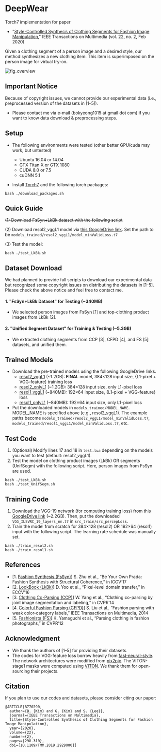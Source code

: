 # DeepWear

Torch7 implementation for paper

* "[Style-Controlled Synthesis of Clothing Segments for Fashion Image Manipulation](https://ieeexplore.ieee.org/document/8770290/references#references)," IEEE Transactions on Multimedia (vol. 22, no. 2, Feb 2020)

Given a clothing segment of a person image and a desired style, our method synthesizes a new clothing item. This item is superimposed on the person image for virtual try-on.

![fig_overview](fig_overview.png)


## Important Notice
Because of copyright issues, we cannot provide our experimental data (i.e., preprocessed version of the datasets in [1–5]).
* Please contact me via e-mail (bokyeong1015 at gmail dot com) if you want to know data download & preprocessing steps.

## Setup
* The following environments were tested (other better GPU/cuda may work, but untested)
  - Ubuntu 16.04 or 14.04
  - GTX Titan X or GTX 1080
  - CUDA 8.0 or 7.5
  - cuDNN 5.1

* Install [Torch7](http://torch.ch/docs/getting-started.html#installing-torch) and the following torch packages:
```
bash ./download_packages.sh
```

## Quick Guide
~~(1) Download FsSyn+LkBk dataset with the following script~~

(2) Download resol2_vggL1 model via [this GoogleDrive link](https://drive.google.com/file/d/185-FzcNrwcjDSROfVrBpPMrPK3fCEePO/view?usp=sharing). Set the path to be `models_trained/resol2_vggL1/model_minValidLoss.t7`

(3) Test the model:
 ```
bash ./test_LkBk.sh
```



## Dataset Download
We had planned to provide full scripts to download our experimental data but recognized some copyright issues on distributing the datasets in [1–5]. Please check the above notice and feel free to contact me.
#### 1. "FsSyn+LkBk Dataset" for Testing (~340MB)
  - We selected person images from FsSyn [1] and top-clothing product images from LkBk [2].
    
#### 2. "Unified Segment Dataset" for Training & Testing (~5.3GB)
  - We extracted clothing segments from CCP [3], CFPD [4], and FS [5] datasets, and unified them.



## Trained Models
* Download the pre-trained models using the following GoogleDrive links. 
  - [resol2_vggL1](https://drive.google.com/file/d/185-FzcNrwcjDSROfVrBpPMrPK3fCEePO/view?usp=sharing) (~1.2GB): **FINAL** model, 384×128 input size, {L1-pixel + VGG-feature} training loss
  - [resol2_onlyL1](https://drive.google.com/file/d/1zuS0V1JrzL1NytXTVzoRDteKEtdiYJ-v/view?usp=sharing) (~1.2GB): 384×128 input size, only L1-pixel loss
  - [resol1_vggL1](https://drive.google.com/file/d/1KllKR-z55OWL9p7XDoFUxARnesCyof_s/view?usp=sharing) (~840MB): 192×64 input size, {L1-pixel + VGG-feature} loss
  - [resol1_onlyL1](https://drive.google.com/file/d/1F-sRp7emZkehxcFJNS7ub4I0xrpHD2eZ/view?usp=sharing) (~840MB): 192×64 input size, only L1-pixel loss
* Put the downloaded models in `models_trained/MODEL_NAME`. MODEL_NAME is specified above (e.g., resol2_vggL1). The example paths become `models_trained/resol2_vggL1/model_minValidLoss.t7`, `models_trained/resol1_vggL1/model_minValidLoss.t7`, etc.

## Test Code
1. (Optional) Modify lines 17 and 18 in `test.lua` depending on the models you want to test (default: resol2_vggL1).
2. Test the model on clothing product images (LkBk) OR segments (UnifSegm) with the following script. Here, person images from FsSyn are used.
 ```
bash ./test_LkBk.sh
bash ./test_UnifSegm.sh
```

## Training Code
1. Download the VGG-19 network (for computing training loss) from [this GoogleDrive link](https://drive.google.com/file/d/1YhmRw_FrKKopCxP8goRR20syUEDmVRNy/view?usp=sharing) (~2.2GB). Then, put the downloaded `VGG_ILSVRC_19_layers_nn.t7` in `src_train/src_percepLoss`.
2. Train the model from scratch for 384×128 (resol2) OR 192×64 (resol1) input with the following script. The learning rate schedule was manually set. 
```
bash ./train_resol2.sh
bash ./train_resol1.sh
```

## References
* [1. [Fashion Synthesis (FsSyn)](https://github.com/zhusz/ICCV17-fashionGAN)] S. Zhu et al., “Be Your Own Prada: Fashion Synthesis with Structural Coherence,” in ICCV’17
* [2. [LookBook (LkBk)](https://dgyoo.github.io/)] D. Yoo et al., “Pixel-level domain transfer,” in ECCV’16
* [3. [Clothing Co-Parsing (CCP)](https://github.com/bearpaw/clothing-co-parsing)] W. Yang et al., “Clothing co-parsing by joint image segmentation and labeling,” in CVPR’14
* [4. [Colorful Fashion Parsing (CFPD)](https://github.com/hrsma2i/dataset-CFPD)] S. Liu et al., “Fashion parsing with weak color-category labels,” IEEE Transactions on Multimedia, 2014
* [5. [Fashionista (FS)](http://vision.is.tohoku.ac.jp/~kyamagu/research/clothing_parsing/)] K. Yamaguchi et al., “Parsing clothing in fashion photographs,” in CVPR’12

## Acknowledgment
* We thank the authors of [1–5] for providing their datasets.
* The codes for VGG-feature loss borrow heavily from [fast-neural-style](https://github.com/jcjohnson/fast-neural-style/tree/master/fast_neural_style). The network architectures were modified from [pix2pix](https://github.com/phillipi/pix2pix/blob/master/models.lua). The VITON-stage1 masks were computed using [VITON](https://github.com/xthan/VITON). We thank them for open-sourcing their projects.


## Citation
If you plan to use our codes and datasets, please consider citing our paper:
```
@ARTICLE{8770290,
  author={B. {Kim} and G. {Kim} and S. {Lee}},
  journal={IEEE Transactions on Multimedia}, 
  title={Style-Controlled Synthesis of Clothing Segments for Fashion Image Manipulation}, 
  year={2020},
  volume={22},
  number={2},
  pages={298-310},
  doi={10.1109/TMM.2019.2929000}}
```  